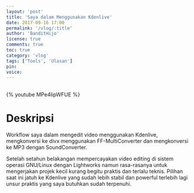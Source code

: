 ```yaml
---
layout: 'post'
title: 'Saya dalam Menggunakan Kdenlive'
date: 2017-09-16 17:00
permalink: '/vlog/:title'
author: 'BanditHijo'
license: true
comments: true
toc: true
category: 'vlog'
tags: ['Tools', 'Ulasan']
pin:
voice:
---
```


<div style="margin-top:30px;"></div>

{% youtube MPe4lipWFUE %}

# Deskripsi

Workflow saya dalam mengedit video menggunakan Kdenlive, mengkonversi ke divx menggunakan FF-MultiConverter dan mengkonversi ke MP3 dengan SoundConverter.

Setelah setahun belakangan mempercayakan video editing di sistem operasi GNU/Linux dengan Lightworks namun rasa-rasanya untuk mengerjakan projek kecil kurang begitu praktis dan terlalu teknis. Pilihan saat ini jatuh ke Kdenlive yang sudah lebih stabil dan powerful terlebih lagi unsur praktis yang saya butuhkan sudah terpenuhi.
